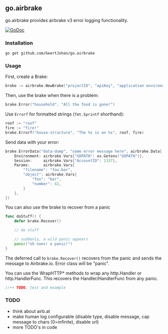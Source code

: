 ## go.airbrake

go.airbrake provides airbrake v3 error logging functionality.

[![GoDoc](https://godoc.org/github.com/GeertJohan/go.airbrake?status.png)](https://godoc.org/github.com/GeertJohan/go.airbrake)

### Installation
`go get github.com/GeertJohan/go.airbrake`

### Usage
First, create a Brake:
``` go
brake := airbrake.NewBrake("projectID", "apiKey", "application environment", nil)
```

Then, use the brake when there is a problem:
```go
brake.Error("household", "All the food is gone!")
```

Use `Errorf` for formatted strings (`fmt.Sprintf` shorthand):
```go
roof := "roof"
fire := "fire!"
brake.Errorf("house-structure", "The %s is on %s", roof, fire)
```

Send data with your error:
```go
brake.ErrorData("data-dump", "some error message here", airbrake.Data{
	Environment: airbrake.Vars{"GOPATH": os.Getenv("GOPATH")},
	Session:     airbrake.Vars{"AccountID": 1337},
	Params:      airbrake.Vars{
		"filename": "foo.bar",
		"object": airbrake.Vars{
			"foo": "bar",
			"number": 42,
		}
	},
})
```

You can also use the brake to recover from a panic
```go
func doStuff() {
	defer brake.Recover()

	// do stuff

	// suddenly, a wild panic appears
	panic("oh noes! a panic!")
}
```
The deferred call to `brake.Recover()` recovers from the panic and sends the message to Airbrake.io. Error class will be "panic".

You can use the WrapHTTP* methods to wrap any http.Handler or http.HandlerFunc. This recovers the Handler/HandlerFunc from any panic.
```go
//++ TODO, test and example
```

### TODO
 - think about airb.at
 - make human log configurable (disable type, disable message, cap message to chars (0=infinite), disable url)
 - more TODO's in code
